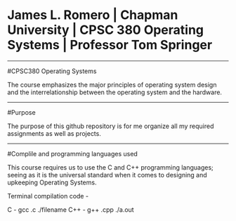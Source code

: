 # James L. Romero | Chapman University | CPSC 380 Operating Systems | Professor Tom Springer

----------------------------------------------------------

#CPSC380 Operating Systems

The course emphasizes the major principles of operating system 
design and the interrelationship between the operating system 
and the hardware.

----------------------------------------------------------

#Purpose

The purpose of this github repository is for me organize all
my required assignments as well as projects.

------------------------------------------------------------

#Complile and programming languages used

This course requires us to use the C and C++ programming languages;
seeing as it is the universal standard when it comes to designing and
upkeeping Operating Systems.

Terminal compilation code -
 
 C -
 gcc <filename>.c
  ./filename 
 C++ -
 g++ <filename>.cpp
 ./a.out
